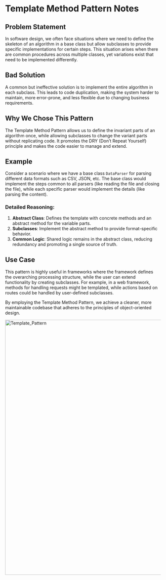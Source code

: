 # Template Method Pattern Notes

## Problem Statement
In software design, we often face situations where we need to define the skeleton of an algorithm in a base class but allow subclasses to provide specific implementations for certain steps. This situation arises when there are common procedures across multiple classes, yet variations exist that need to be implemented differently.

## Bad Solution
A common but ineffective solution is to implement the entire algorithm in each subclass. This leads to code duplication, making the system harder to maintain, more error-prone, and less flexible due to changing business requirements.

## Why We Chose This Pattern
The Template Method Pattern allows us to define the invariant parts of an algorithm once, while allowing subclasses to change the variant parts without replicating code. It promotes the DRY (Don’t Repeat Yourself) principle and makes the code easier to manage and extend.

## Example
Consider a scenario where we have a base class `DataParser` for parsing different data formats such as CSV, JSON, etc. The base class would implement the steps common to all parsers (like reading the file and closing the file), while each specific parser would implement the details (like parsing the content).

### Detailed Reasoning:
1. **Abstract Class**: Defines the template with concrete methods and an abstract method for the variable parts.
2. **Subclasses**: Implement the abstract method to provide format-specific behavior.
3. **Common Logic**: Shared logic remains in the abstract class, reducing redundancy and promoting a single source of truth.

## Use Case
This pattern is highly useful in frameworks where the framework defines the overarching processing structure, while the user can extend functionality by creating subclasses. For example, in a web framework, methods for handling requests might be templated, while actions based on routes could be handled by user-defined subclasses.

By employing the Template Method Pattern, we achieve a cleaner, more maintainable codebase that adheres to the principles of object-oriented design.

<img width="873" height="826" alt="Template_Pattern" src="https://github.com/user-attachments/assets/cca10c63-7eeb-4a25-b057-313e8858cdf2" />
